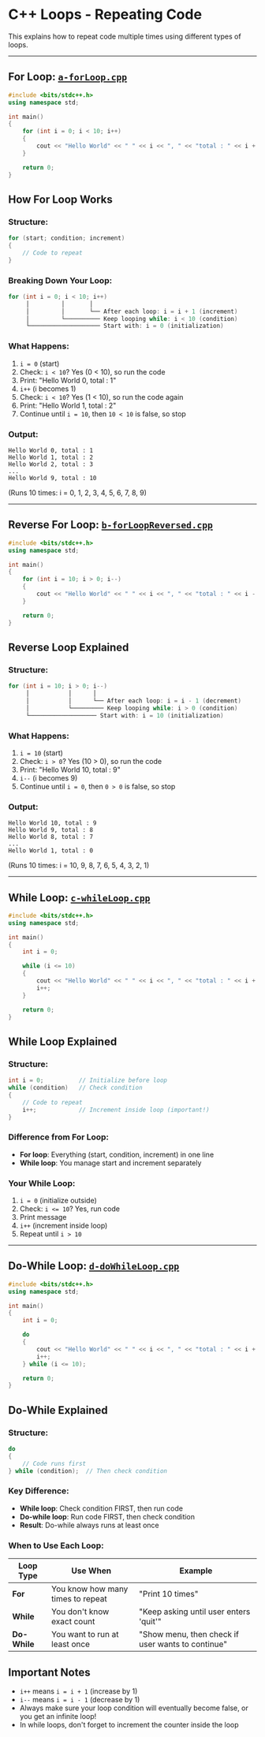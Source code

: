 # C++ Loops - Repeating Code

This explains how to repeat code multiple times using different types of loops.

---

## For Loop: [`a-forLoop.cpp`](a-forLoop.cpp)

```cpp
#include <bits/stdc++.h>
using namespace std;

int main()
{
    for (int i = 0; i < 10; i++)
    {
        cout << "Hello World" << " " << i << ", " << "total : " << i + 1 << endl;
    }

    return 0;
}
```

## How For Loop Works

### Structure:

```cpp
for (start; condition; increment)
{
    // Code to repeat
}
```

### Breaking Down Your Loop:

```cpp
for (int i = 0; i < 10; i++)
     │         │       │
     │         │       └── After each loop: i = i + 1 (increment)
     │         └────────── Keep looping while: i < 10 (condition)
     └──────────────────── Start with: i = 0 (initialization)
```

### What Happens:

1. `i = 0` (start)
2. Check: `i < 10`? Yes (0 < 10), so run the code
3. Print: "Hello World 0, total : 1"
4. `i++` (i becomes 1)
5. Check: `i < 10`? Yes (1 < 10), so run the code again
6. Print: "Hello World 1, total : 2"
7. Continue until `i = 10`, then `10 < 10` is false, so stop

### Output:

```
Hello World 0, total : 1
Hello World 1, total : 2
Hello World 2, total : 3
...
Hello World 9, total : 10
```

(Runs 10 times: i = 0, 1, 2, 3, 4, 5, 6, 7, 8, 9)

---

## Reverse For Loop: [`b-forLoopReversed.cpp`](b-forLoopReversed.cpp)

```cpp
#include <bits/stdc++.h>
using namespace std;

int main()
{
    for (int i = 10; i > 0; i--)
    {
        cout << "Hello World" << " " << i << ", " << "total : " << i - 1 << endl;
    }

    return 0;
}
```

## Reverse Loop Explained

### Structure:

```cpp
for (int i = 10; i > 0; i--)
     │           │      │
     │           │      └── After each loop: i = i - 1 (decrement)
     │           └───────── Keep looping while: i > 0 (condition)
     └─────────────────── Start with: i = 10 (initialization)
```

### What Happens:

1. `i = 10` (start)
2. Check: `i > 0`? Yes (10 > 0), so run the code
3. Print: "Hello World 10, total : 9"
4. `i--` (i becomes 9)
5. Continue until `i = 0`, then `0 > 0` is false, so stop

### Output:

```
Hello World 10, total : 9
Hello World 9, total : 8
Hello World 8, total : 7
...
Hello World 1, total : 0
```

(Runs 10 times: i = 10, 9, 8, 7, 6, 5, 4, 3, 2, 1)

---

## While Loop: [`c-whileLoop.cpp`](c-whileLoop.cpp)

```cpp
#include <bits/stdc++.h>
using namespace std;

int main()
{
    int i = 0;

    while (i <= 10)
    {
        cout << "Hello World" << " " << i << ", " << "total : " << i + 1 << endl;
        i++;
    }

    return 0;
}
```

## While Loop Explained

### Structure:

```cpp
int i = 0;          // Initialize before loop
while (condition)   // Check condition
{
    // Code to repeat
    i++;            // Increment inside loop (important!)
}
```

### Difference from For Loop:

- **For loop**: Everything (start, condition, increment) in one line
- **While loop**: You manage start and increment separately

### Your While Loop:

1. `i = 0` (initialize outside)
2. Check: `i <= 10`? Yes, run code
3. Print message
4. `i++` (increment inside loop)
5. Repeat until `i > 10`

---

## Do-While Loop: [`d-doWhileLoop.cpp`](d-doWhileLoop.cpp)

```cpp
#include <bits/stdc++.h>
using namespace std;

int main()
{
    int i = 0;

    do
    {
        cout << "Hello World" << " " << i << ", " << "total : " << i + 1 << endl;
        i++;
    } while (i <= 10);

    return 0;
}
```

## Do-While Explained

### Structure:

```cpp
do
{
    // Code runs first
} while (condition);  // Then check condition
```

### Key Difference:

- **While loop**: Check condition FIRST, then run code
- **Do-while loop**: Run code FIRST, then check condition
- **Result**: Do-while always runs at least once

### When to Use Each Loop:

| Loop Type    | Use When                          | Example                                           |
| ------------ | --------------------------------- | ------------------------------------------------- |
| **For**      | You know how many times to repeat | "Print 10 times"                                  |
| **While**    | You don't know exact count        | "Keep asking until user enters 'quit'"            |
| **Do-While** | You want to run at least once     | "Show menu, then check if user wants to continue" |

## Important Notes

- `i++` means `i = i + 1` (increase by 1)
- `i--` means `i = i - 1` (decrease by 1)
- Always make sure your loop condition will eventually become false, or you get an infinite loop!
- In while loops, don't forget to increment the counter inside the loop
